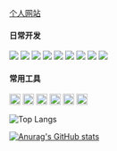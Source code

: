 [个人网站](https://www.zhouzh.tech/)

#### 日常开发
<p>
<img src="https://img.shields.io/badge/javascript-ffffff?style=flat-square&logo=JavaScript&logoColor=F7DF1E"/>
<img src="https://img.shields.io/badge/css-ffffff?style=flat-square&logo=css3&logoColor=1572B6"/>
<img src="https://img.shields.io/badge/html-ffffff?style=flat-square&logo=html5&logoColor=E34F26"/>
<img src="https://img.shields.io/badge/typescript-ffffff?style=flat-square&logo=Typescript&logoColor=3178C6"/>
<img src="https://img.shields.io/badge/babel-ffffff?style=flat-square&logo=Babel&logoColor=F9DC3E"/>
<img src="https://img.shields.io/badge/react-ffffff?style=flat-square&logo=React&logoColor=61DAFB"/>
<img src="https://img.shields.io/badge/vue-ffffff?style=flat-square&logo=vue.js&logoColor=FC08D"/>
<img src="https://img.shields.io/badge/nginx-ffffff?style=flat-square&logo=nginx&logoColor=e1567c"/>
<img src="https://img.shields.io/badge/node.js-ffffff?style=flat-square&logo=Node.js&logoColor=339933"/>
</p>

#### 常用工具

<p>
<img height="20" src="https://img.shields.io/badge/webStorm-ffffff?style=flat-square&logo=WebStorm&logoColor=000000"/>
<img height="20" src="https://img.shields.io/badge/webpack-ffffff?style=flat-square&logo=Webpack&logoColor=8DD6F9"/>
<img height="20" src="https://img.shields.io/badge/vs code-ffffff?style=flat-square&logo=visual-studio-code&logoColor=007ACC"/>
<img height="20" src="https://img.shields.io/badge/git-ffffff?style=flat-square&logo=Git&logoColor=F05032"/>
<img height="20" src="https://img.shields.io/badge/chrome-ffffff?style=flat-square&logo=google-chrome&logoColor=4285F4"/>
<img height="20" src="https://img.shields.io/badge/sentry-ffffff?style=flat-square&logo=sentry&logoColor=362D59"/>
</p>

![Top Langs](https://github-readme-stats.vercel.app/api/top-langs/?username=yaeSakuras&&hide=tsql) 

[![Anurag's GitHub stats](https://github-readme-stats.vercel.app/api?username=yaeSakuras)](https://github.com/anuraghazra/github-readme-stats)
